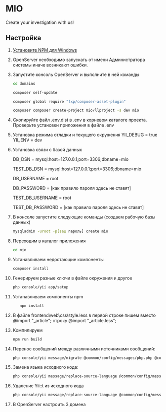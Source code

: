 # MIO


<!-- /BADGES -->

Create your investigation with us!


## Настройка


1. [Установите NPM для Windows](https://nodejs.org/en/download/)
2. OpenServer необходимо запускать от имени Администратора системы иначе возникают ошибки. 
3. Запустите консоль OpenServer и выполните в ней команды
    ```bash
    cd domains
    
    composer self-update
    
    composer global require "fxp/composer-asset-plugin"
    
    composer composer create-project mio/llproject -s dev mio
    ```
4. Скопируйте файл .env.dist в .env в корневом каталоге проекта. Проверьте установки приложения в файле .env
  
5. Установка режима отладки и текущего окружения
    YII_DEBUG = true  YII_ENV = dev
  
6. Установка связи с базой данных

    DB_DSN = mysql:host=127.0.0.1;port=3306;dbname=mio
  
    TEST_DB_DSN = mysql:host=127.0.0.1;port=3306;dbname=mio
  
    DB_USERNAME = root
  
    DB_PASSWORD = [как правило пароля здесь не ставят]
  
    TEST_DB_USERNAME = root
  
    TEST_DB_PASSWORD = [как правило пароля здесь не ставят]
    
7.  В консоле запустите следующие команды (создаем рабочую базы данных)
     ```bash
     mysqladmin -uroot -p[ваш пароль] create mio
     ```
   8. Переходим в каталог приложения
   
      ```bash
      cd mio
      ```
   9. Устанавливаем недостающие компоненты
      
      ```bash
      composer install
      ```
   10. Генерируем разные ключи в файле окружения и другое
       
       ```bash
       php console/yii app/setup
       ```
   11. Устанавливаем компоненты npm
       ```bash
          npm install
       ```
   12. В файле frontend\web\css\style.less в первой строке пишем вместо @import "_article"; строку @import "_article.less"; 
   
   13. Компилируем
       ```bash
       npm run build
       ```
   14. Перенос сообщений между различными источниками сообщений:
       ```bash
       php console/yii message/migrate @common/config/messages/php.php @common/config/messages/db.php
       ```
   15. Замена языка исходного кода:   
       ```bash
       php console/yii message/replace-source-language @common/config/messages/php.php ru-RU
       ```
   16. Удаление Yii::t из исходного кода
       ```bash
       php console/yii message/replace-source-language @common/config/messages/php.php
       ```
   17. В OpenServer настроить 3 домена     
               
     
   
 



